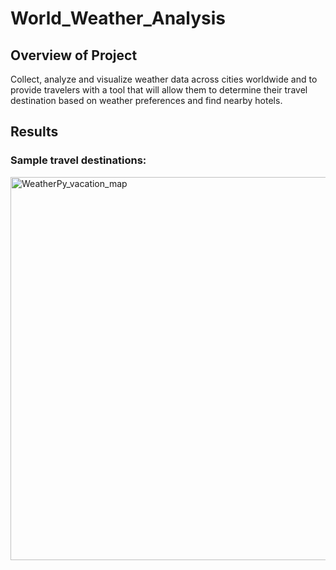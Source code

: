 # World_Weather_Analysis
## Overview of Project
Collect, analyze and visualize weather data across cities worldwide and to provide travelers with a tool that will allow them to determine their travel destination based on weather preferences and find nearby hotels.

## Results
### Sample travel destinations:

<img width="613" alt="WeatherPy_vacation_map" src="https://user-images.githubusercontent.com/95730183/152901650-3666571b-9b0e-45ba-b7bb-774338a7815f.png">
